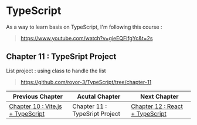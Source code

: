 # TypeScript

As a way to learn basis on TypeScript, I'm following this course :

> https://www.youtube.com/watch?v=gieEQFIfgYc&t=2s

## Chapter 11 : TypeSript Project
List project : using class to handle the list

> https://github.com/royor-3/TypeScript/tree/chapter-11

| Previous Chapter | Acutal Chapter | Next Chapter |
| ---------------- | -------------- | ------------ |
| [Chapter 10 : Vite.js + TypeScript](https://github.com/royor-3/TypeScript/tree/chapter-10) | Chapter 11 : TypeSript Project | [Chapter 12 : React + TypeScript](https://github.com/royor-3/TypeScript/tree/chapter-12) |